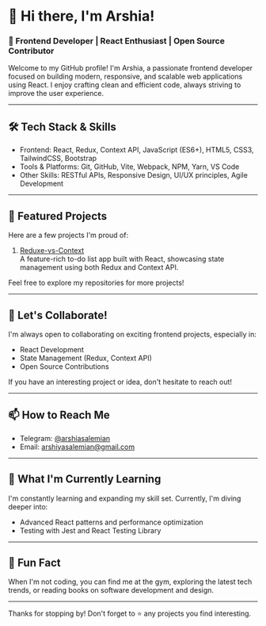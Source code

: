 # 👋 Hi there, I'm Arshia!

### 🚀 Frontend Developer | React Enthusiast | Open Source Contributor

Welcome to my GitHub profile! I'm Arshia, a passionate frontend developer focused on building modern, responsive, and scalable web applications using React. I enjoy crafting clean and efficient code, always striving to improve the user experience.

---

## 🛠️ Tech Stack & Skills
- Frontend: React, Redux, Context API, JavaScript (ES6+), HTML5, CSS3, TailwindCSS, Bootstrap
- Tools & Platforms: Git, GitHub, Vite, Webpack, NPM, Yarn, VS Code
- Other Skills: RESTful APIs, Responsive Design, UI/UX principles, Agile Development

---

## 🌟 Featured Projects
Here are a few projects I'm proud of:

1. [Reduxe-vs-Context](https://github.com/DevoraX/Reduxe-vs-Context)  
   A feature-rich to-do list app built with React, showcasing state management using both Redux and Context API.

Feel free to explore my repositories for more projects!

---

## 🤝 Let's Collaborate!
I'm always open to collaborating on exciting frontend projects, especially in:
- React Development
- State Management (Redux, Context API)
- Open Source Contributions

If you have an interesting project or idea, don't hesitate to reach out!

---

## 📫 How to Reach Me
- Telegram: [@arshiasalemian](https://t.me/arshiasalemian)
- Email: arshiyasalemian@gmail.com

---

## 🌱 What I'm Currently Learning
I'm constantly learning and expanding my skill set. Currently, I'm diving deeper into:
- Advanced React patterns and performance optimization
- Testing with Jest and React Testing Library

---

## 🎯 Fun Fact
When I'm not coding, you can find me at the gym, exploring the latest tech trends, or reading books on software development and design.

---

Thanks for stopping by! Don't forget to ⭐ any projects you find interesting.
